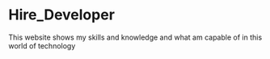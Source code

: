 # Hire_Developer
This website shows my skills and knowledge and what am capable of in this world of technology
